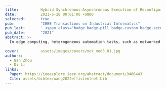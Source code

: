 ```yaml
---
title:          Hybrid Synchronous–Asynchronous Execution of Reconfigurable PLC Programs in Edge Computing
date:           2021-6-28 00:01:00 +0800
selected:       true
pub:            "IEEE Transactions on Industrial Informatics"
pub_last:       ' <span class="badge badge-pill badge-custom badge-secondary">Journal</span>'
pub_date:       "2021"
abstract: >-
  In edge computing, heterogeneous automation tasks, such as networked motion control and reconfiguration management, have diverse weights on determinism and flexibility. Such heterogeneities escalate the demands on the runtime environments (RTEs) of programmable logic controllers to provide the best-suited rather than one-size-fits-all execution policies for reconfigurable programs. This article presents the proposal and implementation of a novel IEC 61499-based RTE capable of offering hybrid synchronous and asynchronous execution models for function block (FB) based programs. We also construct a runtime reconfigurable FB-type repository by realizing a just-in-time FB-type definitions compiler in the RTE. Finally, we evaluate and compare the proposed RTE and state-of-the-art works by running a set of synthetic benchmark programs and a realistic networked motion control kernel and application. Experiment results from the benchmark programs have shown a maximal 40% faster execution speed in our RTE. Furthermore, our RTE can ensure fewer jitters during distributed motion control with a 1-ms cycle time on a realistic motion control testbed.
  
cover:          assets/images/covers/mck_mod3_01.jpg
authors:
  - Nan Zhou
  - Di Li
links:
  Paper: https://ieeexplore.ieee.org/abstract/document/9466443
  Cite: assets/bibtex/wang2022efficientnet.bib
---
```

